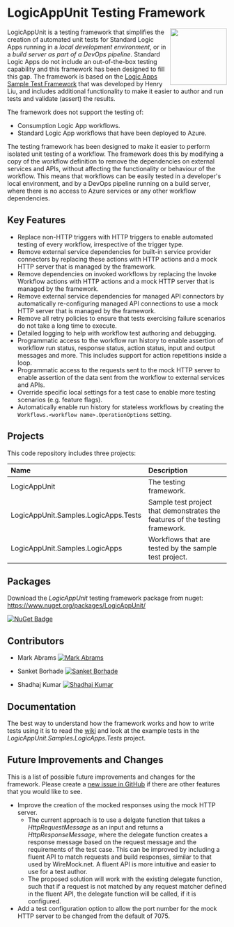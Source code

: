 # LogicAppUnit Testing Framework

<img align="right" src="https://raw.github.com/LogicAppUnit/TestingFramework/main/LogicAppUnit.png" width="130" />

LogicAppUnit is a testing framework that simplifies the creation of automated unit tests for Standard Logic Apps running in a *local development environment*, or in a *build server as part of a DevOps pipeline*. Standard Logic Apps do not include an out-of-the-box testing capability and this framework has been designed to fill this gap. The framework is based on the [Logic Apps Sample Test Framework](https://techcommunity.microsoft.com/t5/integrations-on-azure-blog/automated-testing-with-logic-apps-standard/ba-p/2960623) that was developed by Henry Liu, and includes additional functionality to make it easier to author and run tests and validate (assert) the results.

The framework does not support the testing of:

- Consumption Logic App workflows.
- Standard Logic App workflows that have been deployed to Azure.

The testing framework has been designed to make it easier to perform isolated unit testing of a workflow. The framework does this by modifying a copy of the workflow definition to remove the dependencies on external services and APIs, without affecting the functionality or behaviour of the workflow. This means that workflows can be easily tested in a developer's local environment, and by a DevOps pipeline running on a build server, where there is no access to Azure services or any other workflow dependencies.

## Key Features

- Replace non-HTTP triggers with HTTP triggers to enable automated testing of every workflow, irrespective of the trigger type.
- Remove external service dependencies for built-in service provider connectors by replacing these actions with HTTP actions and a mock HTTP server that is managed by the framework.
- Remove dependencies on invoked workflows by replacing the Invoke Workflow actions with HTTP actions and a mock HTTP server that is managed by the framework.
- Remove external service dependencies for managed API connectors by automatically re-configuring managed API connections to use a mock HTTP server that is managed by the framework.
- Remove all retry policies to ensure that tests exercising failure scenarios do not take a long time to execute.
- Detailed logging to help with workflow test authoring and debugging.
- Programmatic access to the workflow run history to enable assertion of workflow run status, response status, action status, input and output messages and more. This includes support for action repetitions inside a loop.
- Programmatic access to the requests sent to the mock HTTP server to enable assertion of the data sent from the workflow to external services and APIs.
- Override specific local settings for a test case to enable more testing scenarios (e.g. feature flags).
- Automatically enable run history for stateless workflows by creating the `Workflows.<workflow name>.OperationOptions` setting.

## Projects

This code repository includes three projects:

| Name | Description |
|:-----|:------------|
| LogicAppUnit | The testing framework. |
| LogicAppUnit.Samples.LogicApps.Tests | Sample test project that demonstrates the features of the testing framework. 
| LogicAppUnit.Samples.LogicApps | Workflows that are tested by the sample test project. |


## Packages

Download the *LogicAppUnit* testing framework package from nuget: https://www.nuget.org/packages/LogicAppUnit/

[![NuGet Badge](https://buildstats.info/nuget/LogicAppUnit)](https://www.nuget.org/packages/LogicAppUnit)


## Contributors

- Mark Abrams [![](https://github.com/mark-abrams.png?size=50 "Mark Abrams")](https://github.com/mark-abrams)

- Sanket Borhade [![](https://github.com/sanket-borhade.png?size=50 "Sanket Borhade")](https://github.com/sanket-borhade)

- Shadhaj Kumar [![](https://github.com/shadhajSH.png?size=50 "Shadhaj Kumar")](https://github.com/shadhajSH)


## Documentation

The best way to understand how the framework works and how to write tests using it is to read the [wiki](https://github.com/LogicAppUnit/TestingFramework/wiki) and look at the example tests in the *LogicAppUnit.Samples.LogicApps.Tests* project.


## Future Improvements and Changes

This is a list of possible future improvements and changes for the framework. Please create a [new issue in GitHub](https://github.com/LogicAppUnit/TestingFramework/issues) if there are other features that you would like to see.

- Improve the creation of the mocked responses using the mock HTTP server.
  - The current approach is to use a delgate function that takes a *HttpRequestMessage* as an input and returns a *HttpResponseMessage*, where the delegate function creates a response message based on the request message and the requirements of the test case. This can be improved by including a fluent API to match requests and build responses, similar to that used by WireMock.net. A fluent API is more intuitive and easier to use for a test author.
  - The proposed solution will work with the existing delegate function, such that if a request is not matched by any request matcher defined in the fluent API, the delegate function will be called, if it is configured.
- Add a test configuration option to allow the port number for the mock HTTP server to be changed from the default of 7075.
